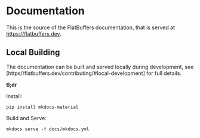 # Documentation

This is the source of the FlatBuffers documentation, that is served at
https://flatbuffers.dev.


## Local Building

The documentation can be built and served locally during development, see [https//flatbuffers.dev/contributing/#local-development] for full details.

__tl;dr__

Install:

```
pip install mkdocs-material
```

Build and Serve:

```
mkdocs serve -f docs/mkdocs.yml
```